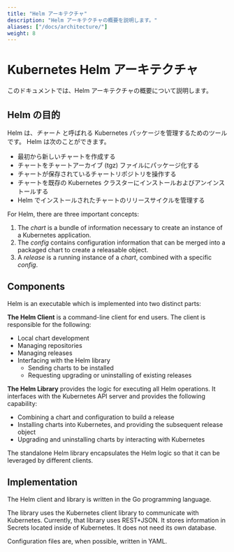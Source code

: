 ```yaml
---
title: "Helm アーキテクチャ"
description: "Helm アーキテクチャの概要を説明します。"
aliases: ["/docs/architecture/"]
weight: 8
---
```


# Kubernetes Helm アーキテクチャ

このドキュメントでは、Helm アーキテクチャの概要について説明します。

## Helm の目的

Helm は、_チャート_ と呼ばれる Kubernetes パッケージを管理するためのツールです。
Helm は次のことができます。

- 最初から新しいチャートを作成する
- チャートをチャートアーカイブ (tgz) ファイルにパッケージ化する
- チャートが保存されているチャートリポジトリを操作する
- チャートを既存の Kubernetes クラスターにインストールおよびアンインストールする
- Helm でインストールされたチャートのリリースサイクルを管理する

For Helm, there are three important concepts:

1. The _chart_ is a bundle of information necessary to create an instance of a
   Kubernetes application.
2. The _config_ contains configuration information that can be merged into a
   packaged chart to create a releasable object.
3. A _release_ is a running instance of a _chart_, combined with a specific
   _config_.

## Components

Helm is an executable which is implemented into two distinct parts:

**The Helm Client** is a command-line client for end users. The client is
responsible for the following:

- Local chart development
- Managing repositories
- Managing releases
- Interfacing with the Helm library
  - Sending charts to be installed
  - Requesting upgrading or uninstalling of existing releases

**The Helm Library** provides the logic for executing all Helm operations. It
interfaces with the Kubernetes API server and provides the following capability:

- Combining a chart and configuration to build a release
- Installing charts into Kubernetes, and providing the subsequent release object
- Upgrading and uninstalling charts by interacting with Kubernetes

The standalone Helm library encapsulates the Helm logic so that it can be
leveraged by different clients.

## Implementation

The Helm client and library is written in the Go programming language.

The library uses the Kubernetes client library to communicate with Kubernetes.
Currently, that library uses REST+JSON. It stores information in Secrets located
inside of Kubernetes. It does not need its own database.

Configuration files are, when possible, written in YAML.
